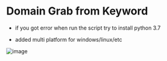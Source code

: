 # Domain Grab from Keyword


- if you got error when run the script try to install python 3.7

- added multi platform for windows/linux/etc


![image](https://user-images.githubusercontent.com/39010800/123447611-402f7f80-d604-11eb-8dcc-da24ccff9962.png)
